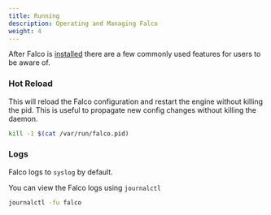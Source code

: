 ```yaml
---
title: Running 
description: Operating and Managing Falco
weight: 4
---
```



After Falco is [installed](../installation) there are a few commonly used features for users to be aware of. 

### Hot Reload

This will reload the Falco configuration and restart the engine without killing the pid. This is useful to propagate new config changes without killing the daemon.

```bash
kill -1 $(cat /var/run/falco.pid)
```

### Logs

Falco logs to `syslog` by default. 

You can view the Falco logs using `journalctl`

```bash 
journalctl -fu falco
```

